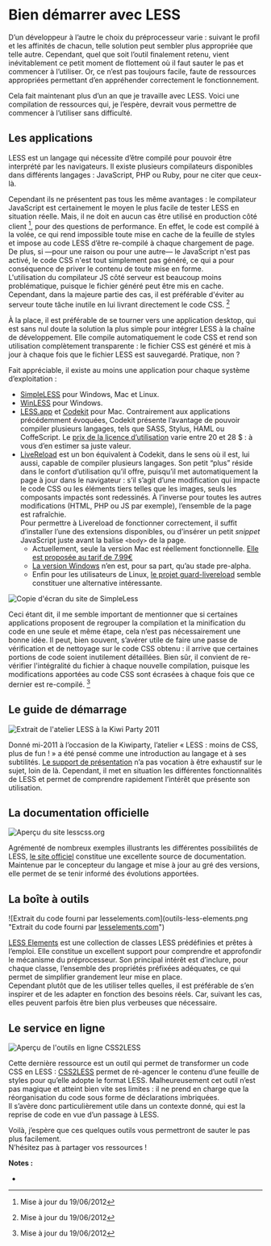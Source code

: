 # Bien démarrer avec LESS #

D’un développeur à l’autre le choix du préprocesseur varie : suivant le profil et les affinités de chacun, telle solution peut sembler plus appropriée que telle autre.
Cependant, quel que soit l’outil finalement retenu, vient inévitablement ce petit moment de flottement où il faut sauter le pas et commencer à l’utiliser. Or, ce n’est pas toujours facile, faute de ressources appropriées permettant d’en appréhender correctement le fonctionnement.

Cela fait maintenant plus d’un an que je travaille avec LESS. Voici une compilation de ressources qui, je l’espère, devrait vous permettre de commencer à l’utiliser sans difficulté.

## Les applications

LESS est un langage qui nécessite d’être compilé pour pouvoir être interprété par les navigateurs.  Il existe plusieurs compilateurs disponibles dans différents langages : JavaScript, PHP ou Ruby, pour ne citer que ceux-là.

Cependant ils ne présentent pas tous les même avantages : le compilateur JavaScript est certainement le moyen le plus facile de tester LESS en situation réelle. Mais, il ne doit en aucun cas être utilisé en production côté client [^1], pour des questions de performance.
En effet, le code est compilé à la volée, ce qui rend impossible toute mise en cache de la feuille de styles et impose au code LESS d’être re-compilé à chaque chargement de page. De plus, si —pour une raison ou pour une autre— le JavaScript n'est pas activé, le code CSS n'est tout simplement pas généré, ce qui a pour conséquence de priver le contenu de toute mise en forme.  
L'utilisation du compilateur JS côté serveur est beaucoup moins problématique, puisque le fichier généré peut être mis en cache. Cependant, dans la majeure partie des cas, il est préférable d'éviter au serveur toute tâche inutile en lui livrant directement le code CSS. [^1]

À la place, il est préférable de se tourner vers une application desktop, qui est sans nul doute la solution la plus simple pour intégrer LESS à la chaîne de développement. Elle compile automatiquement le code CSS et rend son utilisation complètement transparente : le fichier CSS est généré et mis à jour à chaque fois que le fichier LESS est sauvegardé. Pratique, non ?

Fait appréciable, il existe au moins une application pour chaque système d’exploitation :

- [SimpleLESS](http://wearekiss.com/simpless) pour Windows, Mac et Linux.
- [WinLESS](http://winless.org/) pour Windows.
- [LESS.app](http://incident57.com/less/) et [Codekit](http://incident57.com/codekit/) pour Mac. Contrairement aux applications précédemment évoquées, Codekit présente l’avantage de pouvoir compiler plusieurs langages, tels que SASS, Stylus, HAML ou CoffeScript. Le [prix de la licence d’utilisation](https://incident57.com/codekit/buy.php) varie entre 20 et 28 $ : à vous d’en estimer sa juste valeur.
- [LiveReload](http://livereload.com/) est un bon équivalent à Codekit, dans le sens où il est, lui aussi, capable de compiler plusieurs langages. Son petit “plus” réside dans le confort d’utilisation qu’il offre, puisqu’il met automatiquement la page à jour dans le navigateur : s’il s’agit d’une modification qui impacte le code CSS ou les éléments tiers telles que les images, seuls les composants impactés sont redessinés. À l’inverse pour toutes les autres modifications (HTML, PHP ou JS par exemple), l’ensemble de la page est rafraîchie.  
Pour permettre à Livereload de fonctionner correctement, il suffit d’installer l’une des extensions disponibles, ou d’insérer un petit *snippet* JavaScript juste avant la balise `<body>` de la page.
	- Actuellement, seule la version Mac est réellement fonctionnelle. [Elle est proposée au tarif de  7.99€](http://itunes.apple.com/fr/app/livereload/id482898991?mt=12)
	- [La version Windows](http://download.livereload.com/LiveReload-0.0.4-Setup.exe) n’en est, pour sa part, qu’au stade pre-alpha.</li>
	- Enfin pour les utilisateurs de Linux, [le projet guard-livereload](https://github.com/guard/guard-livereload) semble constituer une alternative intéressante.

![Copie d'écran du site de SimpleLess](simpleless.png "SimpleLESS, l'une des rares applications qui soit disponibles sur Windows, Mac et Linux")

Ceci étant dit, il me semble important de mentionner que si certaines applications proposent de regrouper la compilation et la minification du code en une seule et même étape, cela n’est pas nécessairement une bonne idée. Il peut, bien souvent, s’avérer utile de faire une passe de vérification et de nettoyage sur le code CSS obtenu : il arrive que certaines portions de code soient inutilement détaillées. Bien sûr, il convient de re-vérifier l'intégralité du fichier à chaque nouvelle compilation, puisque les modifications apportées au code CSS sont écrasées à chaque fois que ce dernier est re-compilé. [^1]

## Le guide de démarrage

![Extrait de l'atelier LESS à la Kiwi Party 2011](guide-demarrage-less.png "Extrait de l'atelier LESS à la Kiwi Party 2011")

Donné mi-2011 à l’occasion de la Kiwiparty, l’atelier « LESS : moins de CSS, plus de fun ! » a été pensé comme une introduction au langage et à ses subtilités. [Le support de présentation](http://www.slideshare.net/inseo/less-css-avril-2011) n’a pas vocation à être exhaustif sur le sujet, loin de là. Cependant, il met en situation les différentes fonctionnalités de LESS et permet de comprendre rapidement l’intérêt que présente son utilisation.

## La documentation officielle

![Aperçu du site lesscss.org](doc-officielle-less.png "Aperçu du site lesscss.org")

Agrémenté de nombreux exemples illustrants les différentes possibilités de LESS, [le site officiel](http://lesscss.org/) constitue une excellente source de documentation. Maintenue par le concepteur du langage et mise à jour au gré des versions, elle permet de se tenir informé des évolutions apportées.

## La boîte à outils

![Extrait du code fourni par lesselements.com](outils-less-elements.png "Extrait du code fourni par <a href="http://leselements.com">lesselements.com</a>")

[LESS Elements](http://lesselements.com/) est une collection de classes LESS prédéfinies et prêtes à l’emploi. Elle constitue un excellent support pour comprendre et approfondir le mécanisme du préprocesseur. Son principal intérêt est d’inclure, pour chaque classe, l’ensemble des propriétés préfixées adéquates, ce qui permet de simplifier grandement leur mise en place.  
Cependant plutôt que de les utiliser telles quelles, il est préférable de s’en inspirer et de les adapter en fonction des besoins réels. Car, suivant les cas, elles peuvent parfois être bien plus verbeuses que nécessaire.

## Le service en ligne

![Aperçu de l'outils en ligne CSS2LESS](css2less-online.png "Aperçu de l'outils en ligne CSS2LESS")

Cette dernière ressource est un outil qui permet de transformer un code CSS en LESS : [CSS2LESS](http://css2less.cc/) permet de ré-agencer le contenu d’une feuille de styles pour qu’elle adopte le format LESS. Malheureusement cet outil n’est pas magique et atteint bien vite ses limites : il ne prend en charge que la réorganisation du code sous forme de déclarations imbriquées.  
Il s’avère donc particulièrement utile dans un contexte donné, qui est la reprise de code en vue d’un passage à LESS.

Voilà, j’espère que ces quelques outils vous permettront de sauter le pas plus facilement.  
N’hésitez pas à partager vos ressources !

**Notes :**
- [^1]: Mise à jour du 19/06/2012